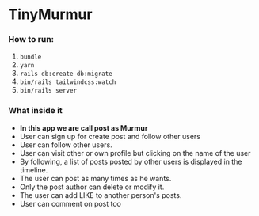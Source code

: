 # TinyMurmur

### How to run:
1. `bundle`
2. `yarn`
3. `rails db:create db:migrate`
4. `bin/rails tailwindcss:watch`
5. `bin/rails server`

### What inside it
- **In this app we are call post as Murmur**
- User can sign up for create post and follow other users
- User can follow other users.
- User can visit other or own profile but clicking on the name of the user
- By following, a list of posts posted by other users is displayed in the timeline.
- The user can post as many times as he wants.
- Only the post author can delete or modify it.
- The user can add LIKE to another person's posts.
- User can comment on post too
